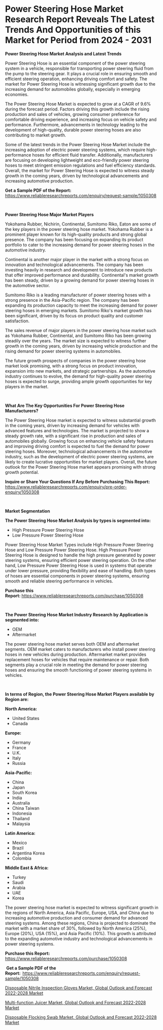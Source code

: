 <p><h1>Power Steering Hose Market Research Report Reveals The Latest Trends And Opportunities of this Market for Period from 2024 - 2031</h1></p><p><strong>Power Steering Hose Market Analysis and Latest Trends</strong></p>
<p><p>Power Steering Hose is an essential component of the power steering system in a vehicle, responsible for transporting power steering fluid from the pump to the steering gear. It plays a crucial role in ensuring smooth and efficient steering operation, enhancing driving comfort and safety. The market for Power Steering Hose is witnessing significant growth due to the increasing demand for automobiles globally, especially in emerging economies. </p><p>The Power Steering Hose Market is expected to grow at a CAGR of 9.6% during the forecast period. Factors driving this growth include the rising production and sales of vehicles, growing consumer preference for comfortable driving experience, and increasing focus on vehicle safety and performance. Furthermore, advancements in technology leading to the development of high-quality, durable power steering hoses are also contributing to market growth.</p><p>Some of the latest trends in the Power Steering Hose Market include the increasing adoption of electric power steering systems, which require high-performance hoses for efficient fluid transfer. Additionally, manufacturers are focusing on developing lightweight and eco-friendly power steering hoses to meet stringent emission regulations and fuel efficiency standards. Overall, the market for Power Steering Hose is expected to witness steady growth in the coming years, driven by technological advancements and increasing automotive production.</p></p>
<p><strong>Get a Sample PDF of the Report:&nbsp;</strong> <a href="https://www.reliableresearchreports.com/enquiry/request-sample/1050308">https://www.reliableresearchreports.com/enquiry/request-sample/1050308</a></p>
<p>&nbsp;</p>
<p><strong>Power Steering Hose Major Market Players</strong></p>
<p><p>Yokohama Rubber, Nichirin, Continental, Sumitomo Riko, Eaton are some of the key players in the power steering hose market. Yokohama Rubber is a prominent player known for its high-quality products and strong global presence. The company has been focusing on expanding its product portfolio to cater to the increasing demand for power steering hoses in the automotive industry.</p><p>Continental is another major player in the market with a strong focus on innovation and technological advancements. The company has been investing heavily in research and development to introduce new products that offer improved performance and durability. Continental's market growth has been steady, driven by a growing demand for power steering hoses in the automotive sector.</p><p>Sumitomo Riko is a leading manufacturer of power steering hoses with a strong presence in the Asia-Pacific region. The company has been expanding its production capacity to meet the increasing demand for power steering hoses in emerging markets. Sumitomo Riko's market growth has been significant, driven by its focus on product quality and customer satisfaction.</p><p>The sales revenue of major players in the power steering hose market such as Yokohama Rubber, Continental, and Sumitomo Riko has been growing steadily over the years. The market size is expected to witness further growth in the coming years, driven by increasing vehicle production and the rising demand for power steering systems in automobiles.</p><p>The future growth prospects of companies in the power steering hose market look promising, with a strong focus on product innovation, expansion into new markets, and strategic partnerships. As the automotive industry continues to evolve, the demand for high-quality power steering hoses is expected to surge, providing ample growth opportunities for key players in the market.</p></p>
<p>&nbsp;</p>
<p><strong>What Are The Key Opportunities For Power Steering Hose Manufacturers?</strong></p>
<p><p>The Power Steering Hose market is expected to witness substantial growth in the coming years, driven by increasing demand for vehicles with advanced features and technologies. The market is projected to show a steady growth rate, with a significant rise in production and sales of automobiles globally. Growing focus on enhancing vehicle safety features and improving driving comfort is expected to fuel the demand for power steering hoses. Moreover, technological advancements in the automotive industry, such as the development of electric power steering systems, are likely to create lucrative opportunities for market players. Overall, the future outlook for the Power Steering Hose market appears promising with strong growth potential.</p></p>
<p><strong>Inquire or Share Your Questions If Any Before Purchasing This Report:</strong> <a href="https://www.reliableresearchreports.com/enquiry/pre-order-enquiry/1050308">https://www.reliableresearchreports.com/enquiry/pre-order-enquiry/1050308</a></p>
<p>&nbsp;</p>
<p><strong>Market Segmentation</strong></p>
<p><strong>The Power Steering Hose Market Analysis by types is segmented into:</strong></p>
<p><ul><li>High Pressure Power Steering Hose</li><li>Low Pressure Power Steering Hose</li></ul></p>
<p><p>Power Steering Hose Market Types include High Pressure Power Steering Hose and Low Pressure Power Steering Hose. High Pressure Power Steering Hose is designed to handle the high pressure generated by power steering systems, ensuring efficient power steering operation. On the other hand, Low Pressure Power Steering Hose is used in systems that operate under lower pressure, providing flexibility and ease of handling. Both types of hoses are essential components in power steering systems, ensuring smooth and reliable steering performance in vehicles.</p></p>
<p><strong>Purchase this Report:&nbsp;</strong><a href="https://www.reliableresearchreports.com/purchase/1050308">https://www.reliableresearchreports.com/purchase/1050308</a></p>
<p>&nbsp;</p>
<p><strong>The Power Steering Hose Market Industry Research by Application is segmented into:</strong></p>
<p><ul><li>OEM</li><li>Aftermarket</li></ul></p>
<p><p>The power steering hose market serves both OEM and aftermarket segments. OEM market caters to manufacturers who install power steering hoses in new vehicles during production. Aftermarket market provides replacement hoses for vehicles that require maintenance or repair. Both segments play a crucial role in meeting the demand for power steering hoses and ensuring the smooth functioning of power steering systems in vehicles.</p></p>
<p>&nbsp;</p>
<p><strong>In terms of Region, the Power Steering Hose Market Players available by Region are:</strong></p>
<p>
    <p> <strong> North America: </strong>
        <ul>
            <li>United States</li>
            <li>Canada</li>
        </ul>
        </p> 
    <p> <strong> Europe: </strong>
        <ul>
            <li>Germany</li>
            <li>France</li>
            <li>U.K.</li>
            <li>Italy</li>
            <li>Russia</li>
        </ul>
        </p> 
    <p> <strong> Asia-Pacific: </strong>
        <ul>
            <li>China</li>
            <li>Japan</li>
            <li>South Korea</li>
            <li>India</li>
            <li>Australia</li>
            <li>China Taiwan</li>
            <li>Indonesia</li>
            <li>Thailand</li>
            <li>Malaysia</li>
        </ul>
        </p> 
    <p> <strong> Latin America: </strong>
        <ul>
            <li>Mexico</li>
            <li>Brazil</li>
            <li>Argentina Korea</li>
            <li>Colombia</li>
        </ul>
        </p> 
    <p> <strong> Middle East & Africa: </strong>
        <ul>
            <li>Turkey</li>
            <li>Saudi</li>
            <li>Arabia</li>
            <li>UAE</li>
            <li>Korea</li>
        </ul>
    </p>
    </p>
<p><p>The power steering hose market is expected to witness significant growth in the regions of North America, Asia Pacific, Europe, USA, and China due to increasing automotive production and consumer demand for advanced steering systems. Among these regions, China is projected to dominate the market with a market share of 30%, followed by North America (25%), Europe (20%), USA (15%), and Asia Pacific (10%). This growth is attributed to the expanding automotive industry and technological advancements in power steering systems.</p></p>
<p><strong>Purchase this Report: </strong><a href="https://www.reliableresearchreports.com/purchase/1050308">https://www.reliableresearchreports.com/purchase/1050308</a></p>
<p>&nbsp;<strong>Get a Sample PDF of the Report:&nbsp;&nbsp;</strong><a href="https://www.reliableresearchreports.com/enquiry/request-sample/1050308">https://www.reliableresearchreports.com/enquiry/request-sample/1050308</a></p>
<p><strong></strong></p>
<p><p><a href="https://view.publitas.com/reportprime-1/disposable-nitrile-inspection-gloves-market-global-outlook-and-forecast-2022-2028-market-research-report-unlocks-analysis-on-the-market-financial-status-market-size-and-market-revenue-upto-2030/">Disposable Nitrile Inspection Gloves Market, Global Outlook and Forecast 2022-2028 Market</a></p><p><a href="https://view.publitas.com/reportprime-1/multi-function-juicer-market-global-outlook-and-forecast-2022-2028-market-size-share-trends-analysis-report-by-application-regional-outlook-competitive-strategies-and-segment-forecasts-2023-2030/">Multi-function Juicer Market, Global Outlook and Forecast 2022-2028 Market</a></p><p><a href="https://view.publitas.com/reportprime-1/disposable-flocking-swab-market-global-outlook-and-forecast-2022-2028-market-size-share-trends-analysis-report-by-application-regional-outlook-competitive-strategies-and-segment-forecasts-2023-2030/">Disposable Flocking Swab Market, Global Outlook and Forecast 2022-2028 Market</a></p></p>